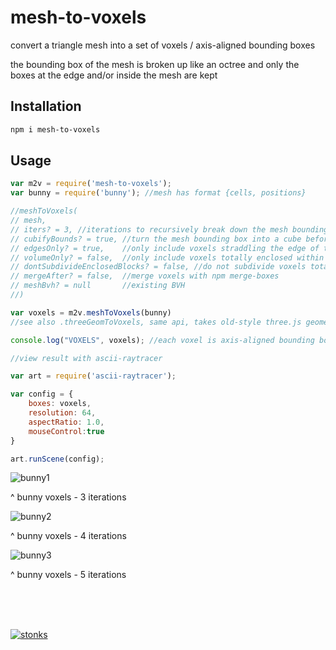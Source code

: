 # mesh-to-voxels

convert a triangle mesh into a set of voxels / axis-aligned bounding boxes

the bounding box of the mesh is broken up like an octree and only the boxes at the edge and/or inside the mesh are kept

## Installation

```sh
npm i mesh-to-voxels
```

## Usage 

```javascript
var m2v = require('mesh-to-voxels');
var bunny = require('bunny'); //mesh has format {cells, positions}

//meshToVoxels(
// mesh, 
// iters? = 3, //iterations to recursively break down the mesh bounding box  
// cubifyBounds? = true, //turn the mesh bounding box into a cube before start [ensure cube voxels]
// edgesOnly? = true,    //only include voxels straddling the edge of the mesh
// volumeOnly? = false,  //only include voxels totally enclosed within the mesh
// dontSubdivideEnclosedBlocks? = false, //do not subdivide voxels totally enclosed within the mesh
// mergeAfter? = false,  //merge voxels with npm merge-boxes
// meshBvh? = null       //existing BVH
//)

var voxels = m2v.meshToVoxels(bunny)
//see also .threeGeomToVoxels, same api, takes old-style three.js geometry with .faces

console.log("VOXELS", voxels); //each voxel is axis-aligned bounding box [[minX,minY,minZ],[maxX,maxY,maxZ]]

//view result with ascii-raytracer

var art = require('ascii-raytracer');

var config = {
    boxes: voxels,
    resolution: 64,
    aspectRatio: 1.0,
    mouseControl:true
}

art.runScene(config);
```

![bunny1](https://i.imgur.com/dzlP9eW.png)

^ bunny voxels - 3 iterations 

![bunny2](https://i.imgur.com/6df5LW0.png)

^ bunny voxels - 4 iterations

![bunny3](https://i.imgur.com/TYJS6Qf.png)

^ bunny voxels - 5 iterations



<br><br><br>

[![stonks](https://i.imgur.com/UpDxbfe.png)](https://www.npmjs.com/~stonkpunk)



